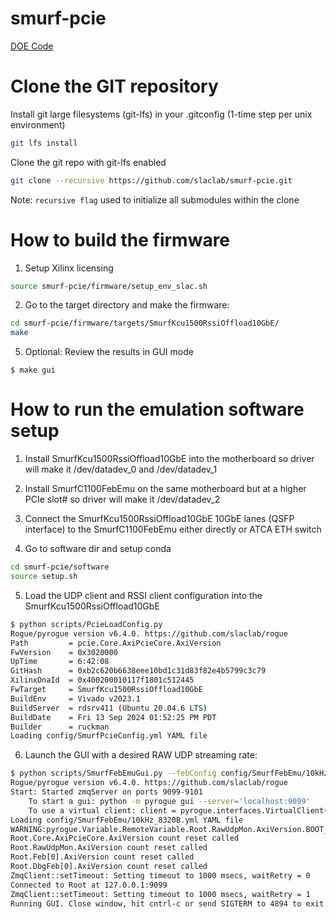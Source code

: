 # smurf-pcie

[DOE Code](https://www.osti.gov/doecode/biblio/79260)

<!--- ######################################################## -->

# Clone the GIT repository

Install git large filesystems (git-lfs) in your .gitconfig (1-time step per unix environment)
```bash
git lfs install
```
Clone the git repo with git-lfs enabled
```bash
git clone --recursive https://github.com/slaclab/smurf-pcie.git
```

Note: `recursive flag` used to initialize all submodules within the clone

<!--- ######################################################## -->

# How to build the firmware

1) Setup Xilinx licensing
```bash
source smurf-pcie/firmware/setup_env_slac.sh
```

2) Go to the target directory and make the firmware:
```bash
cd smurf-pcie/firmware/targets/SmurfKcu1500RssiOffload10GbE/
make
```

5) Optional: Review the results in GUI mode
```
$ make gui
```

<!--- ######################################################## -->

# How to run the emulation software setup

1) Install SmurfKcu1500RssiOffload10GbE into the motherboard so driver will make it /dev/datadev_0 and /dev/datadev_1 

2) Install SmurfC1100FebEmu on the same motherboard but at a higher PCIe slot# so driver will make it  /dev/datadev_2

3) Connect the SmurfKcu1500RssiOffload10GbE 10GbE lanes (QSFP interface) to the SmurfC1100FebEmu either directly or ATCA ETH switch

4) Go to software dir and setup conda
```bash
cd smurf-pcie/software
source setup.sh
```

5) Load the UDP client and RSSI client configuration into the SmurfKcu1500RssiOffload10GbE
```bash
$ python scripts/PcieLoadConfig.py
Rogue/pyrogue version v6.4.0. https://github.com/slaclab/rogue
Path         = pcie.Core.AxiPcieCore.AxiVersion
FwVersion    = 0x3020000
UpTime       = 6:42:08
GitHash      = 0xb2c620b6638eee10bd1c31d83f82e4b5799c3c79
XilinxDnaId  = 0x400200010117f1801c512445
FwTarget     = SmurfKcu1500RssiOffload10GbE
BuildEnv     = Vivado v2023.1
BuildServer  = rdsrv411 (Ubuntu 20.04.6 LTS)
BuildDate    = Fri 13 Sep 2024 01:52:25 PM PDT
Builder      = ruckman
Loading config/SmurfPcieConfig.yml YAML file
```

6) Launch the GUI with a desired RAW UDP streaming rate:
```bash
$ python scripts/SmurfFebEmuGui.py --febConfig config/SmurfFebEmu/10kHz_8320B.yml
Rogue/pyrogue version v6.4.0. https://github.com/slaclab/rogue
Start: Started zmqServer on ports 9099-9101
    To start a gui: python -m pyrogue gui --server='localhost:9099'
    To use a virtual client: client = pyrogue.interfaces.VirtualClient(addr='localhost', port=9099)
Loading config/SmurfFebEmu/10kHz_8320B.yml YAML file
WARNING:pyrogue.Variable.RemoteVariable.Root.RawUdpMon.AxiVersion.BOOT_PROM_G:Invalid enum value 4294967295 in variable 'Root.RawUdpMon.AxiVersion.BOOT_PROM_G'
Root.Core.AxiPcieCore.AxiVersion count reset called
Root.RawUdpMon.AxiVersion count reset called
Root.Feb[0].AxiVersion count reset called
Root.DbgFeb[0].AxiVersion count reset called
ZmqClient::setTimeout: Setting timeout to 1000 msecs, waitRetry = 0
Connected to Root at 127.0.0.1:9099
ZmqClient::setTimeout: Setting timeout to 1000 msecs, waitRetry = 1
Running GUI. Close window, hit cntrl-c or send SIGTERM to 4894 to exit.
```

<!--- ######################################################## -->
